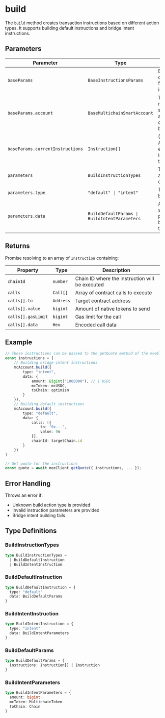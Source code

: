 # build

The `build` method creates transaction instructions based on different action types. It supports building default instructions and bridge intent instructions.

## Parameters

| Parameter | Type | Description |
|-----------|------|-------------|
| `baseParams` | `BaseInstructionsParams` | Base configuration for building instructions |
| `baseParams.account` | `BaseMultichainSmartAccount` | The multichain smart account to check balances for |
| `baseParams.currentInstructions` | `Instruction[]` | (Optional) Array of existing instructions to append to |
| `parameters` | `BuildInstructionTypes` | The build action configuration |
| `parameters.type` | `"default" \| "intent"` | The type of build action |
| `parameters.data` | `BuildDefaultParams \| BuildIntentParameters` | Action-specific parameters based on the type |

## Returns

Promise resolving to an array of `Instruction` containing:

| Property | Type | Description |
|----------|------|-------------|
| `chainId` | `number` | Chain ID where the instruction will be executed |
| `calls` | `Call[]` | Array of contract calls to execute |
| `calls[].to` | `Address` | Target contract address |
| `calls[].value` | `bigint` | Amount of native tokens to send |
| `calls[].gasLimit` | `bigint` | Gas limit for the call |
| `calls[].data` | `Hex` | Encoded call data |

## Example

```typescript
// These instructions can be passed to the getQuote method of the meeClient
const instructions = [
    // Building bridge intent instructions
    mcAccount.build({
        type: "intent",
        data: {
            amount: BigInt("1000000"), // 1 USDC
            mcToken: mcUSDC,
            toChain: optimism
        }
    }),
    // Building default instructions
    mcAccount.build({
        type: "default",
        data: {
            calls: [{ 
                to: "0x...", 
                value: 0n 
            }],
            chainId: targetChain.id
        }
    })
]

// Get quote for the instructions
const quote = await meeClient.getQuote({ instructions, ... });
```

## Error Handling

Throws an error if:
- Unknown build action type is provided
- Invalid instruction parameters are provided
- Bridge intent building fails

## Type Definitions

### BuildInstructionTypes
```typescript
type BuildInstructionTypes =
  | BuildDefaultInstruction
  | BuildIntentInstruction
```

### BuildDefaultInstruction
```typescript
type BuildDefaultInstruction = {
  type: "default"
  data: BuildDefaultParams
}
```

### BuildIntentInstruction
```typescript
type BuildIntentInstruction = {
  type: "intent"
  data: BuildIntentParameters
}
```

### BuildDefaultParams
```typescript
type BuildDefaultParams = {
  instructions: Instruction[] | Instruction
}
```

### BuildIntentParameters
```typescript
type BuildIntentParameters = {
  amount: bigint
  mcToken: MultichainToken
  toChain: Chain
}
```
